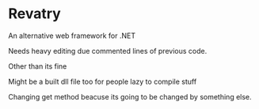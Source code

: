 # Revatry
An alternative web framework for .NET

Needs heavy editing due commented lines of previous code.

Other than its fine

Might be a built dll file too for people lazy to compile stuff

Changing get method beacuse its going to be changed by something else.
